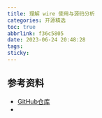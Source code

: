 ```yaml
---
title: 理解 wire 使用与源码分析
categories: 开源精选
toc: true
abbrlink: f36c5805
date: 2023-06-24 20:48:28
tags:
sticky:
---
```



## 参考资料
- [GitHub仓库](https://github.com/google/wire)
- 